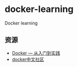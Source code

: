 # docker-learning
Docker learning

## 资源
* [Docker — 从入门到实践](https://github.com/yeasy/docker_practice)
* [docker中文社区](http://www.docker.org.cn/)
